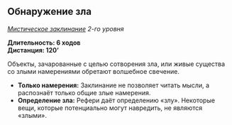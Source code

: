 ## Обнаружение зла

*[Мистическое заклинание](../arcane.md) 2-го уровня*

**Длительность: 6 ходов**<br>
**Дистанция: 120’**

Объекты, зачарованные с целью сотворения зла, или живые существа со злыми намерениями обретают волшебное свечение.

- **Только намерения:** Заклинание не позволяет читать мысли, а распознаёт только общие злые намерения.
- **Определение зла:** Рефери даёт определению «злу». Некоторые вещи, которые потенциально могут навредить, не являются «злыми».